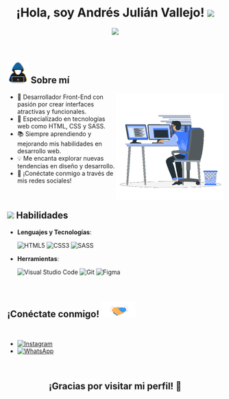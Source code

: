 <h1 align="center"><b>¡Hola, soy Andrés Julián Vallejo! </b><img src="https://media.giphy.com/media/hvRJCLFzcasrR4ia7z/giphy.gif" width="35"></h1>

<p align="center">
  <a href="https://github.com/DenverCoder1/readme-typing-svg"><img src="https://readme-typing-svg.herokuapp.com?font=Time+New+Roman&color=cyan&size=25&center=true&vCenter=true&width=600&height=100&lines=Bienvenido+a+mi+perfil!;Desarrollador+Front-End;Apasionado+por+el+Diseño+Web;Siempre+aprendiendo+nuevas+tecnologías..."></a>
</p>

<br>

## <picture><img src="https://github.com/0xAbdulKhalid/0xAbdulKhalid/raw/main/assets/mdImages/about_me.gif" width="50px"></picture> **Sobre mí**

<picture><img align="right" src="https://github.com/0xAbdulKhalid/0xAbdulKhalid/raw/main/assets/mdImages/Right_Side.gif" width="250px"></picture>

- 🚀 Desarrollador Front-End con pasión por crear interfaces atractivas y funcionales.
- 🎨 Especializado en tecnologías web como HTML, CSS y SASS.
- 📚 Siempre aprendiendo y mejorando mis habilidades en desarrollo web.
- 💡 Me encanta explorar nuevas tendencias en diseño y desarrollo.
- 📩 ¡Conéctate conmigo a través de mis redes sociales!

<br>

## <img src="https://media2.giphy.com/media/QssGEmpkyEOhBCb7e1/giphy.gif" width="25"><b> Habilidades</b>

<p align="center">

- **Lenguajes y Tecnologías**:

    ![HTML5](https://img.shields.io/badge/HTML5%20-%23E34F26.svg?style=for-the-badge&logo=html5&logoColor=white)
    ![CSS3](https://img.shields.io/badge/CSS%20-%231572B6.svg?style=for-the-badge&logo=css3&logoColor=white)
    ![SASS](https://img.shields.io/badge/SASS%20-%23CC6699.svg?style=for-the-badge&logo=sass&logoColor=white)

- **Herramientas**:

    ![Visual Studio Code](https://img.shields.io/badge/VS%20Code-0078d7.svg?style=for-the-badge&logo=visual-studio-code&logoColor=white)
    ![Git](https://img.shields.io/badge/git-%23F05033.svg?style=for-the-badge&logo=git&logoColor=white)
    ![Figma](https://img.shields.io/badge/Figma-%23F24E1E.svg?style=for-the-badge&logo=figma&logoColor=white)

</p>

<br>

## <b>¡Conéctate conmigo!</b> <img src="https://github.com/0xAbdulKhalid/0xAbdulKhalid/raw/main/assets/mdImages/handshake.gif" width="80">
<br>

<div align="left">
<ul>
<li>
<a href="https://instagram.com/tu_usuario" target="_blank">
<img src="https://img.shields.io/badge/Instagram-%23E4405F.svg?style=for-the-badge&logo=instagram&logoColor=white" alt="Instagram" />
</a>
</li>

<li>
<a href="https://wa.me/tu_numero" target="_blank">
<img src="https://img.shields.io/badge/WhatsApp-%25D366.svg?style=for-the-badge&logo=whatsapp&logoColor=white" alt="WhatsApp" />
</a>
</li>
</ul>
</div>

<br>

<div align="center">

## <b>¡Gracias por visitar mi perfil! 🚀</b>

</div>

